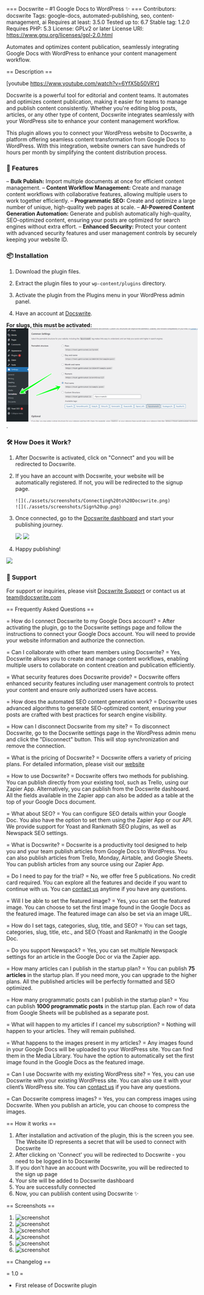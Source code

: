 === Docswrite – #1 Google Docs to WordPress ✨ ===
Contributors: docswrite
Tags: google-docs, automated-publishing, seo, content-management, ai
Requires at least: 3.5.0
Tested up to: 6.7
Stable tag: 1.2.0
Requires PHP: 5.3
License: GPLv2 or later
License URI: https://www.gnu.org/licenses/gpl-2.0.html

Automates and optimizes content publication, seamlessly integrating Google Docs with WordPress to enhance your content management workflow.

== Description ==

[youtube https://www.youtube.com/watch?v=6YfX5b50VRY]

Docswrite is a powerful tool for editorial and content teams. It automates and optimizes content publication, making it easier for teams to manage and publish content consistently. Whether you're editing blog posts, articles, or any other type of content, Docswrite integrates seamlessly with your WordPress site to enhance your content management workflow.

This plugin allows you to connect your WordPress website to Docswrite, a platform offering seamless content transformation from Google Docs to WordPress. With this integration, website owners can save hundreds of hours per month by simplifying the content distribution process.

### 🌟 Features

– **Bulk Publish:** Import multiple documents at once for efficient content management.
– **Content Workflow Management:** Create and manage content workflows with collaborative features, allowing multiple users to work together efficiently.
– **Programmatic SEO:** Create and optimize a large number of unique, high-quality web pages at scale.
– **AI-Powered Content Generation Automation:** Generate and publish automatically high-quality, SEO-optimized content, ensuring your posts are optimized for search engines without extra effort.
– **Enhanced Security:** Protect your content with advanced security features and user management controls by securely keeping your website ID.

### 📦 Installation

1. Download the plugin files.

2. Extract the plugin files to your `wp-content/plugins` directory.

3. Activate the plugin from the Plugins menu in your WordPress admin panel.

4. Have an account at [Docswrite](https://docswrite.com/accounts/signup).

**For slugs, this must be activated:** ![](./assets/requirement.png).

### 🛠️ How Does it Work? 

1. After Docswrite is activated, click on "Connect" and you will be redirected to Docswrite.

2. If you have an account with Docswrite, your website will be automatically registered. If not, you will be redirected to the signup page.

       ![](./assets/screenshots/Connecting%20to%20Docswrite.png)
       ![](./assets/screenshots/Sign%20up.png)

3. Once connected, go to the [Docswrite dashboard](https://docswrite.com/dashboard) and start your publishing journey.

      ![](./assets/screenshots/Connected%20Site.png)
       ![](./assets/screenshots/Connected.png)

4. Happy publishing!

![](./assets/screenshots/Publish%20Content.png)


### 💬 Support
For support or inquiries, please visit [Docswrite Support](https://help.docswrite.com/support) or contact us at team@docswrite.com

== Frequently Asked Questions ==

= How do I connect Docswrite to my Google Docs account? =
After activating the plugin, go to the Docswrite settings page and follow the instructions to connect your Google Docs account. You will need to provide your website information and authorize the connection.

= Can I collaborate with other team members using Docswrite? =
Yes, Docswrite allows you to create and manage content workflows, enabling multiple users to collaborate on content creation and publication efficiently.

= What security features does Docswrite provide? =
Docswrite offers enhanced security features including user management controls to protect your content and ensure only authorized users have access.

= How does the automated SEO content generation work? =
Docswrite uses advanced algorithms to generate SEO-optimized content, ensuring your posts are crafted with best practices for search engine visibility.

= How can I disconnect Docswrite from my site? =
To disconnect Docswrite, go to the Docswrite settings page in the WordPress admin menu and click the "Disconnect" button. This will stop synchronization and remove the connection.

= What is the pricing of Docswrite? =
Docswrite offers a variety of pricing plans. For detailed information, please visit our [website](https://docswrite.com/pricing)

= How to use Docswrite? =
Docswrite offers two methods for publishing. You can publish directly from your existing tool, such as Trello, using our Zapier App. Alternatively, you can publish from the Docswrite dashboard. All the fields available in the Zapier app can also be added as a table at the top of your Google Docs document.

= What about SEO? =
You can configure SEO details within your Google Doc. You also have the option to set them using the Zapier App or our API. We provide support for Yoast and Rankmath SEO plugins, as well as Newspack SEO settings.

= What is Docswrite? =
Docswrite is a productivity tool designed to help you and your team publish articles from Google Docs to WordPress. You can also publish articles from Trello, Monday, Airtable, and Google Sheets. You can publish articles from any source using our Zapier App.

= Do I need to pay for the trial? =
No, we offer free 5 publications. No credit card required. You can explore all the features and decide if you want to continue with us. You can [contact us](https://help.docswrite.com/support) anytime if you have any questions.

= Will I be able to set the featured image? =
Yes, you can set the featured image. You can choose to set the first image found in the Google Docs as the featured image. The featured image can also be set via an image URL.

= How do I set tags, categories, slug, title, and SEO? =
You can set tags, categories, slug, title, etc., and SEO (Yoast and Rankmath) in the Google Doc.

= Do you support Newspack? =
Yes, you can set multiple Newspack settings for an article in the Google Doc or via the Zapier app.

= How many articles can I publish in the startup plan? =
You can publish **75 articles** in the startup plan. If you need more, you can upgrade to the higher plans. All the published articles will be perfectly formatted and SEO optimized.

= How many programmatic posts can I publish in the startup plan? =
You can publish **1000 programmatic posts** in the startup plan. Each row of data from Google Sheets will be published as a separate post.

= What will happen to my articles if I cancel my subscription? =
Nothing will happen to your articles. They will remain published.

= What happens to the images present in my articles? =
Any images found in your Google Docs will be uploaded to your WordPress site. You can find them in the Media Library. You have the option to automatically set the first image found in the Google Docs as the featured image.

= Can I use Docswrite with my existing WordPress site? =
Yes, you can use Docswrite with your existing WordPress site. You can also use it with your client’s WordPress site. You can [contact us](https://help.docswrite.com/support) if you have any questions.

= Can Docswrite compress images? =
Yes, you can compress images using Docswrite. When you publish an article, you can choose to compress the images.

== How it works ==

1. After installation and activation of the plugin, this is the screen you see. The Website ID represents a secret that will be used to connect with Docswrite
2. After clicking on 'Connect' you will be redirected to Docswrite - you need to be logged in to Docswrite
3. If you don't have an account with Docswrite, you will be redirected to the sign up page
4. Your site will be added to Docswrite dashboard
5. You are successfully connected 
6. Now, you can publiish content using Docswrite ✨

== Screenshots ==

1. ![screenshot](./assets/screenshots/Plugin%20Installation%20Screenshot.png)
2. ![screenshot](./assets/screenshots/Connecting%20to%20Docswrite.png)
3. ![screenshot](./assets/screenshots/Sign%20up.png)
4. ![screenshot](./assets/screenshots/Connected%20Site.png)
5. ![screenshot](./assets/screenshots/Connected.png)
6. ![screenshot](./assets/screenshots/Publish%20Content.png)

== Changelog ==

= 1.0 =
* First release of Docswrite plugin
